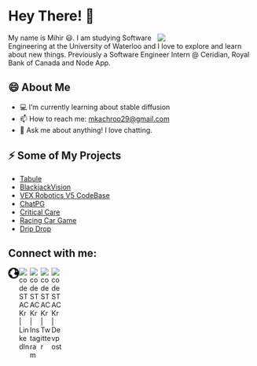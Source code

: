 # Hey There! 👋</h2>

<img align='right' src='https://user-images.githubusercontent.com/5713670/87202985-820dcb80-c2b6-11ea-9f56-7ec461c497c3.gif' width='200"'>

My name is Mihir 😃. I am studying Software Engineering at the University of Waterloo and I love to explore and learn about new things. Previously a Software Engineer Intern @ Ceridian, Royal Bank of Canada and Node App.

## 😄 About Me
* 💻 I’m currently learning about stable diffusion
* 📫 How to reach me: mkachroo29@gmail.com
* 💬 Ask me about anything! I love chatting.

## ⚡ Some of My Projects
- [Tabule](https://devpost.com/software/tabula-z95t0u)
- [BlackjackVision](https://github.com/mihirKachroo/BlackjackVision)
- [VEX Robotics V5 CodeBase](https://github.com/mihirKachroo/tipping-point-A)
- [ChatPG](https://github.com/mihirKachroo/ChatPG)
- [Critical Care](https://github.com/Team-Crushing-It/critical_care)
- [Racing Car Game](https://github.com/mihirKachroo/Racing-Car-Game)
- [Drip Drop](https://github.com/Team-Crushing-It/dripdrop)

<!---
![Mihir's github stats](https://github-readme-stats.vercel.app/api?username=mihirKachroo&hide=["issues"]&show_icons=true)
-->


## Connect with me:

[<img align="left" alt="codeSTACKr.com" width="22px" src="https://raw.githubusercontent.com/iconic/open-iconic/master/svg/globe.svg" />][website]
[<img align="left" alt="codeSTACKr | LinkedIn" width="22px" src="https://cdn.jsdelivr.net/npm/simple-icons@v3/icons/linkedin.svg" />][linkedin]
[<img align="left" alt="codeSTACKr | Instagram" width="22px" src="https://cdn.jsdelivr.net/npm/simple-icons@v3/icons/instagram.svg" />][instagram]
[<img align="left" alt="codeSTACKr | Twitter" width="22px" src="https://cdn.jsdelivr.net/npm/simple-icons@v3/icons/twitter.svg" />][twitter]
[<img align="left" alt="codeSTACKr | Devpost" width="22px" src="https://cdn.jsdelivr.net/npm/simple-icons@3.4.1/icons/dailymotion.svg" />][devpost]

[website]: https://mihir-kachroo.netlify.app
[instagram]: https://instagram.com/mihirk29
[twitter]: https://twitter.com/KachrooMihir
[linkedin]: https://linkedin.com/in/mihir-kachroo
[facebook]: https://www.facebook.com/mihir.kachroo
[devpost]: https://devpost.com/mkachroo29?ref_content=user-portfolio&ref_feature=portfolio&ref_medium=global-nav
